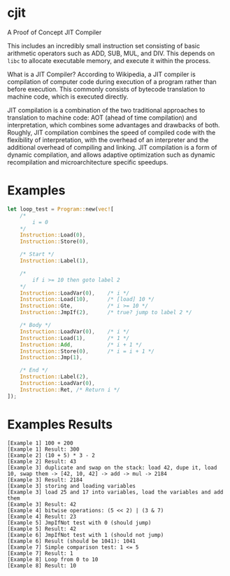 # cjit
A Proof of Concept JIT Compiler

This includes an incredibly small instruction set consisting of basic arithmetic operators such as ADD, SUB, MUL, and DIV.
This depends on `libc` to allocate executable memory, and execute it within the process.

What is a JIT Compiler? According to Wikipedia, a JIT compiler is compilation of computer code during execution of a program rather than before execution. This commonly consists of bytecode translation to machine code, which is executed directly.

JIT compilation is a combination of the two traditional approaches to translation to machine code: AOT (ahead of time compilation) and interpretation, which combines some advantages and drawbacks of both. Roughly, JIT compilation combines the speed of compiled code with the flexibility of interpretation, with the overhead of an interpreter and the additional overhead of compiling and linking. JIT compilation is a form of dynamic compilation, and allows adaptive optimization such as dynamic recompilation and microarchitecture specific speedups.

# Examples
```rust
let loop_test = Program::new(vec![
    /*
        i = 0
    */
    Instruction::Load(0),
    Instruction::Store(0),

    /* Start */
    Instruction::Label(1),

    /*
        if i >= 10 then goto label 2
    */
    Instruction::LoadVar(0),    /* i */
    Instruction::Load(10),      /* [load] 10 */
    Instruction::Gte,           /* i >= 10 */
    Instruction::JmpIf(2),      /* true? jump to label 2 */

    /* Body */
    Instruction::LoadVar(0),    /* i */
    Instruction::Load(1),       /* 1 */
    Instruction::Add,           /* i + 1 */
    Instruction::Store(0),      /* i = i + 1 */
    Instruction::Jmp(1),

    /* End */
    Instruction::Label(2),
    Instruction::LoadVar(0),
    Instruction::Ret, /* Return i */
]);
```

# Examples Results
```
[Example 1] 100 + 200
[Example 1] Result: 300
[Example 2] (10 + 5) * 3 - 2
[Example 2] Result: 43
[Example 3] duplicate and swap on the stack: load 42, dupe it, load 10, swap them -> [42, 10, 42] -> add -> mul -> 2184
[Example 3] Result: 2184
[Example 3] storing and loading variables
[Example 3] load 25 and 17 into variables, load the variables and add them
[Example 3] Result: 42
[Example 4] bitwise operations: (5 << 2) | (3 & 7)
[Example 4] Result: 23
[Example 5] JmpIfNot test with 0 (should jump)
[Example 5] Result: 42
[Example 6] JmpIfNot test with 1 (should not jump)
[Example 6] Result (should be 1041): 1041
[Example 7] Simple comparison test: 1 <= 5
[Example 7] Result: 1
[Example 8] Loop from 0 to 10
[Example 8] Result: 10
```